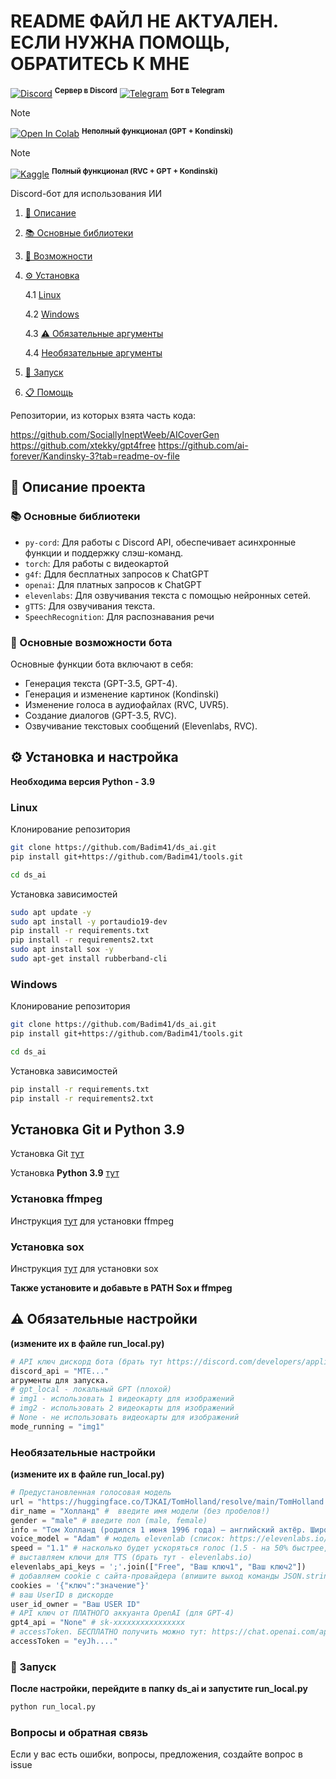 # README ФАЙЛ НЕ АКТУАЛЕН. ЕСЛИ НУЖНА ПОМОЩЬ, ОБРАТИТЕСЬ К МНЕ

[![Discord](https://img.shields.io/badge/-Discord-5865F2?logo=discord&logoColor=white)](https://discord.gg/nuUWVR2WzR) <sup><strong>Сервер в Discord</strong></sup>
[![Telegram](https://img.shields.io/badge/-Telegram-26A5E4?logo=telegram&logoColor=white)](https://t.me/GPT4_Unlimit_bot?start=2) <sup><strong>Бот в Telegram</strong></sup>

> [!Note]
[![Open In Colab](https://colab.research.google.com/assets/colab-badge.svg)](https://colab.research.google.com/drive/1Qd8UKfWgLmwIP-g-XEwv8dc6s0E-C0zF?usp=sharing) <sup><strong>Неполный функционал (GPT + Kondinski)</strong></sup>

> [!Note]
[![Kaggle](https://img.shields.io/badge/-Kaggle-20BEFF?logo=kaggle&logoColor=white)](https://www.kaggle.com/vadim45344/ds-ai) <sup><strong>Полный функционал (RVC + GPT + Kondinski)</strong></sup> 

Discord-бот для использования ИИ
1. [📖 Описание](#section-1)
2. [📚 Основные библиотеки](#section-2)
3. [🤖 Возможности](#section-3)
4. [⚙ Установка](#section-4)
   
   4.1 [Linux](#section-4.1)
   
   4.2 [Windows](#section-4.2)
   
   4.3 [⚠ Обязательные аргументы](#section-4.3)
   
   4.4 [Необязательные аргументы](#section-4.4)

5. [🚀 Запуск](#section-5)
   
6. [📋 Помощь](#section-6)

Репозитории, из которых взята часть кода:
                          
https://github.com/SociallyIneptWeeb/AICoverGen                                
https://github.com/xtekky/gpt4free
https://github.com/ai-forever/Kandinsky-3?tab=readme-ov-file

## 📖 Описание проекта <a name="section-1"></a>

### 📚 Основные библиотеки <a name="section-2"></a>

- `py-cord`: Для работы с Discord API, обеспечивает асинхронные функции и поддержку слэш-команд.
- `torch`: Для работы с видеокартой
- `g4f`: Ддля бесплатных запросов к ChatGPT
- `openai`: Для платных запросов к ChatGPT
- `elevenlabs`: Для озвучивания текста с помощью нейронных сетей.
- `gTTS`: Для озвучивания текста.
- `SpeechRecognition`: Для распознавания речи

### 🤖 Основные возможности бота <a name="section-3"></a>

Основные функции бота включают в себя:

- Генерация текста (GPT-3.5, GPT-4).
- Генерация и изменение картинок (Kondinski)
- Изменение голоса в аудиофайлах (RVC, UVR5).
- Создание диалогов (GPT-3.5, RVC).
- Озвучивание текстовых сообщений (Elevenlabs, RVC).

## ⚙ Установка и настройка <a name="section-4"></a>
**Необходима версия Python - 3.9**
### Linux <a name="section-4.1"></a>

Клонирование репозитория

```sh
git clone https://github.com/Badim41/ds_ai.git
pip install git+https://github.com/Badim41/tools.git
```
```sh
cd ds_ai
```

Установка зависимостей

```sh
sudo apt update -y
sudo apt install -y portaudio19-dev
pip install -r requirements.txt
pip install -r requirements2.txt
sudo apt install sox -y
sudo apt-get install rubberband-cli
```

### Windows <a name="section-4.2"></a>

Клонирование репозитория

```sh
git clone https://github.com/Badim41/ds_ai.git
pip install git+https://github.com/Badim41/tools.git
```
```sh
cd ds_ai
```

Установка зависимостей

```sh
pip install -r requirements.txt
pip install -r requirements2.txt
```

## Установка Git и Python 3.9

Установка Git [тут](https://git-scm.com/book/en/v2/Getting-Started-Installing-Git) 

Установка **Python 3.9** [тут](https://realpython.com/installing-python/)

### Установка ffmpeg

Инструкция [тут](https://www.hostinger.com/tutorials/how-to-install-ffmpeg) для установки ffmpeg

### Установка sox

Инструкция [тут](https://www.tutorialexample.com/a-step-guide-to-install-sox-sound-exchange-on-windows-10-python-tutorial/) для установки sox

**Также установите и добавьте в PATH Sox и ffmpeg**

## ⚠ Обязательные настройки <a name="section-4.3"></a>
**(измените их в файле run_local.py)**
```python
# API ключ дискорд бота (брать тут https://discord.com/developers/applications)
discord_api = "MTE..."
агрументы для запуска.
# gpt_local - локальный GPT (плохой)
# img1 - использовать 1 видеокарту для изображений
# img2 - использовать 2 видеокарты для изображений
# None - не использовать видеокарты для изображений
mode_running = "img1"
```

### Необязательные настройки <a name="section-4.4"></a>
**(измените их в файле run_local.py)**
```python
# Предустановленная голосовая модель
url = "https://huggingface.co/TJKAI/TomHolland/resolve/main/TomHolland.zip" # введите ссылку на RVC модель (https://voice-models.com/)
dir_name = "Холланд" #  введите имя модели (без пробелов!)
gender = "male" # введите пол (male, female)
info = "Том Холланд (родился 1 июня 1996 года) — английский актёр. Широкую известность получил после исполнения роли Человека-паука в кинематографической вселенной Marvel." # информация о человеке (для ChatGPT)
voice_model = "Adam" # модель elevenlab (список: https://elevenlabs.io/speech-synthesis). Рекомендую: 'Harry', 'Arnold', 'Clyde', 'Thomas', 'Adam', 'Antoni', 'Daniel', 'Harry', 'James', 'Patrick'
speed = "1.1" # насколько будет ускоряться голос (1.5 - на 50% быстрее, 1 - обычная скорость)
# выставляем ключи для TTS (брать тут - elevenlabs.io)
elevenlabs_api_keys = ';'.join(["Free", "Ваш ключ1", "Ваш ключ2"])
# добавляем cookie с сайта-провайдера (впишите выход команды JSON.stringify(document.cookie.split('; ').map(c => c.split('=')).reduce((c, [k, v]) => ({ ...c, [k]: v }), {})))
cookies = '{"ключ":"значение"}'
# ваш UserID в дискорде
user_id_owner = "Ваш USER ID" 
# API ключ от ПЛАТНОГО аккуанта OpenAI (для GPT-4)
gpt4_api = "None" # sk-xxxxxxxxxxxxxxxx
# accessToken. БЕСПЛАТНО получить можно тут: https://chat.openai.com/api/auth/session
accessToken = "eyJh...."
```
### 🚀 Запуск <a name="section-5"></a>
**После настройки, перейдите в папку ds_ai и запустите run_local.py**
```sh
python run_local.py
```

### Вопросы и обратная связь <a name="section-6"></a>

Если у вас есть ошибки, вопросы, предложения, создайте вопрос в issue

